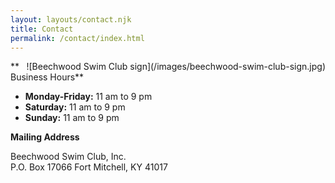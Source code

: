 ```yaml
---
layout: layouts/contact.njk
title: Contact
permalink: /contact/index.html
---
```

<span style="float:right;">
![Beechwood Swim Club sign](/images/beechwood-swim-club-sign.jpg)
</span>
**Business Hours**

* **Monday-Friday:** 11 am to 9 pm
* **Saturday:** 11 am to 9 pm
* **Sunday:** 11 am to 9 pm

**Mailing Address**

Beechwood Swim Club, Inc.\
P.O. Box 17066
Fort Mitchell, KY 41017